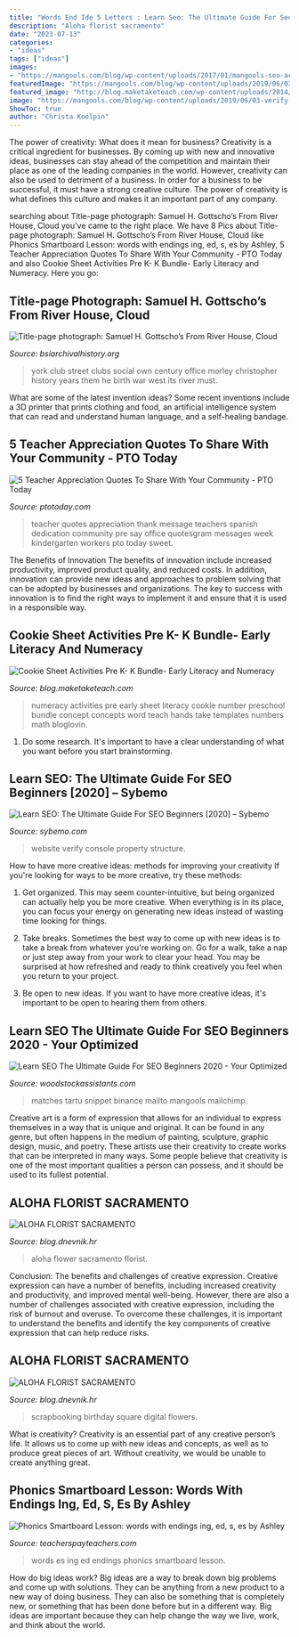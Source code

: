 ```yaml
---
title: "Words End Ide 5 Letters : Learn Seo: The Ultimate Guide For Seo Beginners [2020] – Sybemo"
description: "Aloha florist sacramento"
date: "2023-07-13"
categories:
- "ideas"
tags: ["ideas"]
images:
- "https://mangools.com/blog/wp-content/uploads/2017/01/mangools-seo-academy-part-2-search-engines-snippet-google.png"
featuredImage: "https://mangools.com/blog/wp-content/uploads/2019/06/03-verify.png"
featured_image: "http://blog.maketaketeach.com/wp-content/uploads/2014/09/Numberconcborder.jpg"
image: "https://mangools.com/blog/wp-content/uploads/2019/06/03-verify.png"
ShowToc: true
author: "Christa Koelpin"
---
```



The power of creativity: What does it mean for business?
Creativity is a critical ingredient for businesses. By coming up with new and innovative ideas, businesses can stay ahead of the competition and maintain their place as one of the leading companies in the world. However, creativity can also be used to detriment of a business. In order for a business to be successful, it must have a strong creative culture. The power of creativity is what defines this culture and makes it an important part of any company.

	

		
searching about Title-page photograph: Samuel H. Gottscho’s From River House, Cloud you've came to the right place. We have 8 Pics about Title-page photograph: Samuel H. Gottscho’s From River House, Cloud like Phonics Smartboard Lesson: words with endings ing, ed, s, es by Ashley, 5 Teacher Appreciation Quotes To Share With Your Community - PTO Today and also Cookie Sheet Activities Pre K- K Bundle- Early Literacy and Numeracy. Here you go:
		
    
## Title-page Photograph: Samuel H. Gottscho’s From River House, Cloud

<img loading=lazy src="http://www.bsiarchivalhistory.org/BSI_Archival_History/Woodys_World_files/droppedImage_18.jpg" onerror="this.onerror=null;this.src='https://tse2.mm.bing.net/th?id=OIP.hIqfYt-gpPJU4IvTveJw9QAAAA&amp;pid=15.1';" alt="Title-page photograph: Samuel H. Gottscho’s From River House, Cloud">

_Source: bsiarchivalhistory.org_

>york club street clubs social own century office morley christopher history years them he birth war west its river must. 

	

What are some of the latest invention ideas?
Some recent inventions include a 3D printer that prints clothing and food, an artificial intelligence system that can read and understand human language, and a self-healing bandage.

    
## 5 Teacher Appreciation Quotes To Share With Your Community - PTO Today

<img loading=lazy src="http://www.ptotoday.com/images/articles/small-blog/HardWorkingTeachers_400.jpg" onerror="this.onerror=null;this.src='https://tse2.mm.bing.net/th?id=OIP.bswtFsrq6A91i-RYMVh4EAAAAA&amp;pid=15.1';" alt="5 Teacher Appreciation Quotes To Share With Your Community - PTO Today">

_Source: ptotoday.com_

>teacher quotes appreciation thank message teachers spanish dedication community pre say office quotesgram messages week kindergarten workers pto today sweet. 

	

The Benefits of Innovation
The benefits of innovation include increased productivity, improved product quality, and reduced costs. In addition, innovation can provide new ideas and approaches to problem solving that can be adopted by businesses and organizations. The key to success with innovation is to find the right ways to implement it and ensure that it is used in a responsible way.

    
## Cookie Sheet Activities Pre K- K Bundle- Early Literacy And Numeracy

<img loading=lazy src="http://blog.maketaketeach.com/wp-content/uploads/2014/09/Numberconcborder.jpg" onerror="this.onerror=null;this.src='https://tse4.mm.bing.net/th?id=OIP.1mfkp9eGTMKh7r-mUAo_ewHaKj&amp;pid=15.1';" alt="Cookie Sheet Activities Pre K- K Bundle- Early Literacy and Numeracy">

_Source: blog.maketaketeach.com_

>numeracy activities pre early sheet literacy cookie number preschool bundle concept concepts word teach hands take templates numbers math bloglovin. 

	

1. Do some research. It's important to have a clear understanding of what you want before you start brainstorming.

    
## Learn SEO: The Ultimate Guide For SEO Beginners [2020] – Sybemo

<img loading=lazy src="https://mangools.com/blog/wp-content/uploads/2019/06/03-verify.png" onerror="this.onerror=null;this.src='https://tse4.mm.bing.net/th?id=OIP.axl04VyDfnr9JoR4oLxtdgHaF9&amp;pid=15.1';" alt="Learn SEO: The Ultimate Guide For SEO Beginners [2020] – Sybemo">

_Source: sybemo.com_

>website verify console property structure. 

	

How to have more creative ideas: methods for improving your creativity
If you're looking for ways to be more creative, try these methods:
1. Get organized. This may seem counter-intuitive, but being organized can actually help you be more creative. When everything is in its place, you can focus your energy on generating new ideas instead of wasting time looking for things.

2. Take breaks. Sometimes the best way to come up with new ideas is to take a break from whatever you're working on. Go for a walk, take a nap or just step away from your work to clear your head. You may be surprised at how refreshed and ready to think creatively you feel when you return to your project.

3. Be open to new ideas. If you want to have more creative ideas, it's important to be open to hearing them from others.

    
## Learn SEO The Ultimate Guide For SEO Beginners 2020 - Your Optimized

<img loading=lazy src="https://mangools.com/blog/wp-content/uploads/2017/01/mangools-seo-academy-part-2-search-engines-snippet-google.png" onerror="this.onerror=null;this.src='https://tse4.mm.bing.net/th?id=OIP.HBJBQUlvVC3qY85zlp86lAHaEM&amp;pid=15.1';" alt="Learn SEO The Ultimate Guide For SEO Beginners 2020 - Your Optimized">

_Source: woodstockassistants.com_

>matches tartu snippet binance mailto mangools mailchimp. 

	

Creative art is a form of expression that allows for an individual to express themselves in a way that is unique and original. It can be found in any genre, but often happens in the medium of painting, sculpture, graphic design, music, and poetry. These artists use their creativity to create works that can be interpreted in many ways. Some people believe that creativity is one of the most important qualities a person can possess, and it should be used to its fullest potential.

    
## ALOHA FLORIST SACRAMENTO

<img loading=lazy src="http://bit.ly/rpxBqs" onerror="this.onerror=null;this.src='https://tse1.mm.bing.net/th?id=OIP.l8eS8OxW2X1i-x4HYYWk5AHaFS&amp;pid=15.1';" alt="ALOHA FLORIST SACRAMENTO">

_Source: blog.dnevnik.hr_

>aloha flower sacramento florist. 

	

Conclusion: The benefits and challenges of creative expression.
Creative expression can have a number of benefits, including increased creativity and productivity, and improved mental well-being. However, there are also a number of challenges associated with creative expression, including the risk of burnout and overuse. To overcome these challenges, it is important to understand the benefits and identify the key components of creative expression that can help reduce risks.

    
## ALOHA FLORIST SACRAMENTO

<img loading=lazy src="http://bit.ly/phbhNO" onerror="this.onerror=null;this.src='https://tse2.mm.bing.net/th?id=OIP.XxO7rnPpQe2x9GTms6R0tAHaHZ&amp;pid=15.1';" alt="ALOHA FLORIST SACRAMENTO">

_Source: blog.dnevnik.hr_

>scrapbooking birthday square digital flowers. 

	

What is creativity?
Creativity is an essential part of any creative person’s life. It allows us to come up with new ideas and concepts, as well as to produce great pieces of art. Without creativity, we would be unable to create anything great.

    
## Phonics Smartboard Lesson: Words With Endings Ing, Ed, S, Es By Ashley

<img loading=lazy src="https://ecdn.teacherspayteachers.com/thumbitem/Phonics-Smartboard-Lesson-words-with-endings-ing-ed-s-es-1951464-1500873633/original-1951464-1.jpg" onerror="this.onerror=null;this.src='https://tse3.mm.bing.net/th?id=OIP.skBIoC7ZnEJRqnwr-PvJaAAAAA&amp;pid=15.1';" alt="Phonics Smartboard Lesson: words with endings ing, ed, s, es by Ashley">

_Source: teacherspayteachers.com_

>words es ing ed endings phonics smartboard lesson. 

	

How do big ideas work?
Big ideas are a way to break down big problems and come up with solutions. They can be anything from a new product to a new way of doing business. They can also be something that is completely new, or something that has been done before but in a different way. Big ideas are important because they can help change the way we live, work, and think about the world.

